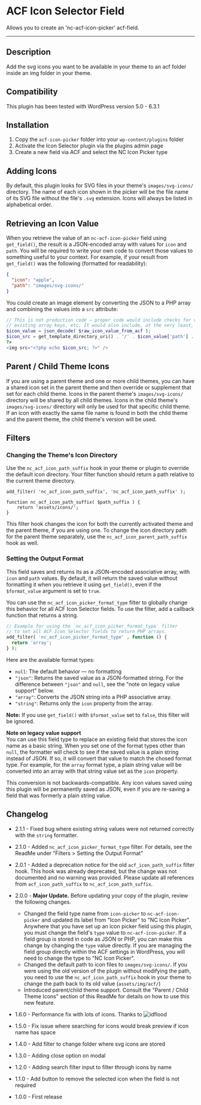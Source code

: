 # ACF Icon Selector Field

Allows you to create an 'nc-acf-icon-picker' acf-field.

---

## Description

Add the svg icons you want to be available in your theme to an acf folder inside an img folder in your theme.

## Compatibility

This plugin has been tested with WordPress version 5.0 - 6.3.1

## Installation

1. Copy the `acf-icon-picker` folder into your `wp-content/plugins` folder
2. Activate the Icon Selector plugin via the plugins admin page
3. Create a new field via ACF and select the NC Icon Picker type

## Adding Icons

By default, this plugin looks for SVG files in your theme's `images/svg-icons/` directory.
The name of each icon shown in the picker will be the file name of its SVG file without the
file's `.svg` extension. Icons will always be listed in alphabetical order.

## Retrieving an Icon Value

When you retrieve the value of an `nc-acf-icon-picker` field using `get_field()`, the result
is a JSON-encoded array with values for `icon` and `path`. You will be required to write your own
code to convert those values to something useful to your context. For example, if your result
from `get_field()` was the following (formatted for readability):

```json
{
  "icon": "apple",
  "path": "images/svg-icons/"
}
```

You could create an image element by converting the JSON to a PHP array and combining the values into a `src` attribute:

```php
// This is not production code — proper code would include checks for valid JSON,
// existing array keys, etc. It would also include, at the very least, an `alt` attribute on the image.
$icon_value = json_decode( $raw_icon_value_from_acf );
$icon_src = get_template_directory_uri() . '/' . $icon_value['path'] . $icon_value['icon'] . '.svg';
?>
<img src="<?php echo $icon_src; ?>" />

```

## Parent / Child Theme Icons

If you are using a parent theme and one or more child themes, you can have a shared icon set in the parent theme
and then override or supplement that set for each child theme. Icons in the parent theme's
`images/svg-icons/` directory will be shared by all child themes. Icons in the child theme's
`images/svg-icons/` directory will only be used for that specific child theme. If an icon with exactly the
same file name is found in both the child theme and the parent theme, the child theme's version will be used.

## Filters

### Changing the Theme's Icon Directory

Use the `nc_acf_icon_path_suffix` hook in your theme or plugin to override the default icon directory.
Your filter function should return a path relative to the current theme directory.

```
add_filter( 'nc_acf_icon_path_suffix', 'nc_acf_icon_path_suffix' );

function nc_acf_icon_path_suffix( $path_suffix ) {
    return 'assets/icons/';
}
```

This filter hook changes the icon for both the currently activated theme and the parent theme,
if you are using one. To change the icon directory path for the parent theme separately, use the
`nc_acf_icon_parent_path_suffix` hook as well.

### Setting the Output Format

This field saves and returns its as a JSON-encoded associative array, with `icon` and `path` values. By default, it will return the saved value without formatting it when you retrieve it using `get_field()`, even if the `$format_value` argument is set to `true`.

You can use the `nc_acf_icon_picker_format_type` filter to globally change this behavior for all ACF Icon Selector fields. To use the filter, add a callback function that returns a string.

```php
// Example for using the `nc_acf_icon_picker_format_type` filter
// to set all ACF Icon Selector fields to return PHP arrays.
add_filter( 'nc_acf_icon_picker_format_type' , function () {
  return 'array';
} );
```

Here are the available format types:

- `null`: The default behavior — no formatting
- `"json"`: Returns the saved value as a JSON-formatted string. For the difference between `"json"` and `null`, see the "note on legacy value support" below.
- `"array"`: Converts the JSON string into a PHP associative array.
- `"string"`: Returns only the `icon` property from the array.

**Note:** If you use `get_field()` with `$format_value` set to `false`, this filter will be ignored.

**Note on legacy value support**  
You can use this field type to replace an existing field that stores the icon name as a basic string. When you set one of the format types other than `null`, the formatter will check to see if the saved value is a plain string instead of JSON. If so, it will convert that value to match the chosed format type. For example, for the `array` format type, a plain string value will be converted into an array with that string value set as the `icon` property.

This conversion is not backwards-compatible. Any icon values saved using this plugin will be permanently saved as JSON, even if you are re-saving a field that was formerly a plain string value.

## Changelog

- 2.1.1 - Fixed bug where existing string values were not returned correctly with the `string` formatter.

- 2.1.0 - Added `nc_acf_icon_picker_format_type` filter. For details, see the ReadMe under "Filters > Setting the Output Format"

- 2.0.1 - Added a deprecation notice for the old `acf_icon_path_suffix` filter hook. This hook was already deprecated, but the change was not documented and no warning was provided. Please update all references from `acf_icon_path_suffix` to `nc_acf_icon_path_suffix`.

- 2.0.0 - **Major Update.** Before updating your copy of the plugin, review the following changes.

  - Changed the field type name from `icon-picker` to `nc-acf-icon-picker` and updated its label from "Icon Picker" to "NC Icon Picker". Anywhere that you have
    set up an icon picker field using this plugin, you must change the field's `type` value to `nc-acf-icon-picker`. If a field group is stored in code as JSON or PHP, you can make this change by changing the `type` value directly. If you are managing the field group directly within the ACF settings in WordPress, you will need to change the type to "NC Icon Picker".
  - Changed the default path to icon files to `images/svg-icons/`. If you were using the old version of the plugin without modifying the path, you need to use the `nc_acf_icon_path_suffix` hook in your theme to change the path back to its old value (`assets/img/acf/`)
  - Introduced parent/child theme support. Consult the "Parent / Child Theme Icons" section of this ReadMe for details on how to use this new feature.

- 1.6.0 - Performance fix with lots of icons. Thanks to ![idflood](https://github.com/houke/acf-icon-picker/pull/9)
- 1.5.0 - Fix issue where searching for icons would break preview if icon name has space
- 1.4.0 - Add filter to change folder where svg icons are stored
- 1.3.0 - Adding close option on modal
- 1.2.0 - Adding search filter input to filter through icons by name
- 1.1.0 - Add button to remove the selected icon when the field is not required
- 1.0.0 - First release
